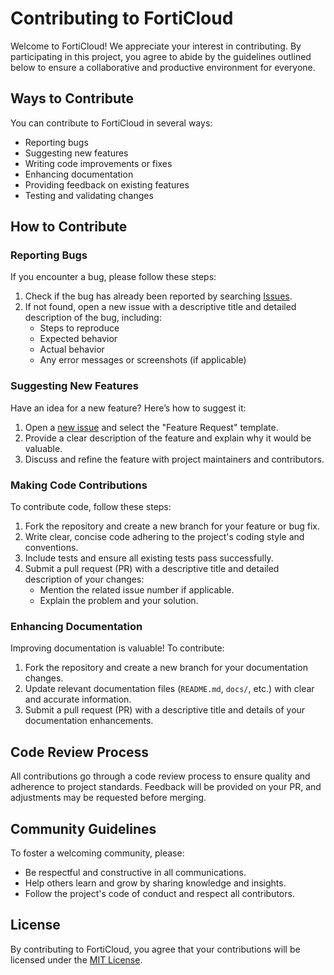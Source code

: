 
# Contributing to FortiCloud

Welcome to FortiCloud! We appreciate your interest in contributing. By participating in this project, you agree to abide by the guidelines outlined below to ensure a collaborative and productive environment for everyone.

## Ways to Contribute

You can contribute to FortiCloud in several ways:

- Reporting bugs
- Suggesting new features
- Writing code improvements or fixes
- Enhancing documentation
- Providing feedback on existing features
- Testing and validating changes

## How to Contribute

### Reporting Bugs

If you encounter a bug, please follow these steps:

1. Check if the bug has already been reported by searching [Issues](https://github.com/AkhilsaiSammeta/forticloud-security-gcp/issues).
2. If not found, open a new issue with a descriptive title and detailed description of the bug, including:
   - Steps to reproduce
   - Expected behavior
   - Actual behavior
   - Any error messages or screenshots (if applicable)

### Suggesting New Features

Have an idea for a new feature? Here’s how to suggest it:

1. Open a [new issue](https://github.com/AkhilsaiSammeta/forticloud-security-gcp/issues) and select the "Feature Request" template.
2. Provide a clear description of the feature and explain why it would be valuable.
3. Discuss and refine the feature with project maintainers and contributors.

### Making Code Contributions

To contribute code, follow these steps:

1. Fork the repository and create a new branch for your feature or bug fix.
2. Write clear, concise code adhering to the project's coding style and conventions.
3. Include tests and ensure all existing tests pass successfully.
4. Submit a pull request (PR) with a descriptive title and detailed description of your changes:
   - Mention the related issue number if applicable.
   - Explain the problem and your solution.

### Enhancing Documentation

Improving documentation is valuable! To contribute:

1. Fork the repository and create a new branch for your documentation changes.
2. Update relevant documentation files (`README.md`, `docs/`, etc.) with clear and accurate information.
3. Submit a pull request (PR) with a descriptive title and details of your documentation enhancements.

## Code Review Process

All contributions go through a code review process to ensure quality and adherence to project standards. Feedback will be provided on your PR, and adjustments may be requested before merging.

## Community Guidelines

To foster a welcoming community, please:

- Be respectful and constructive in all communications.
- Help others learn and grow by sharing knowledge and insights.
- Follow the project's code of conduct and respect all contributors.

## License

By contributing to FortiCloud, you agree that your contributions will be licensed under the [MIT License](LICENSE).

